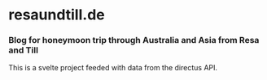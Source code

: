 # resaundtill.de

### Blog for honeymoon trip through Australia and Asia from Resa and Till

This is a svelte project feeded with data from the directus API.

